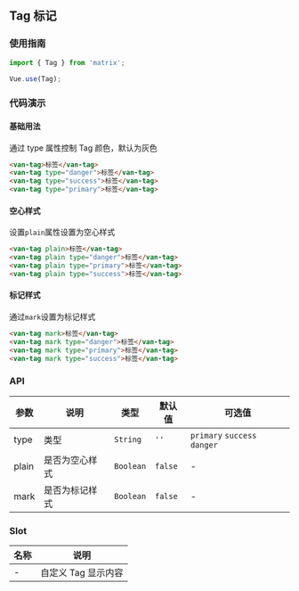 ## Tag 标记

### 使用指南
``` javascript
import { Tag } from 'matrix';

Vue.use(Tag);
```

### 代码演示

#### 基础用法
通过 type 属性控制 Tag 颜色，默认为灰色

```html
<van-tag>标签</van-tag>
<van-tag type="danger">标签</van-tag>
<van-tag type="success">标签</van-tag>
<van-tag type="primary">标签</van-tag>
```

#### 空心样式
设置`plain`属性设置为空心样式

```html
<van-tag plain>标签</van-tag>
<van-tag plain type="danger">标签</van-tag>
<van-tag plain type="primary">标签</van-tag>
<van-tag plain type="success">标签</van-tag>
```

#### 标记样式
通过`mark`设置为标记样式

```html
<van-tag mark>标签</van-tag>
<van-tag mark type="danger">标签</van-tag>
<van-tag mark type="primary">标签</van-tag>
<van-tag mark type="success">标签</van-tag>
```

### API

| 参数 | 说明 | 类型 | 默认值 | 可选值 |
|-----------|-----------|-----------|-------------|-------------|
| type | 类型 | `String` | `''`| `primary` `success` `danger` |
| plain | 是否为空心样式 | `Boolean` | `false` | - |
| mark | 是否为标记样式 | `Boolean` | `false` | - |

### Slot

| 名称 | 说明 |
|-----------|-----------|
| - | 自定义 Tag 显示内容 |
